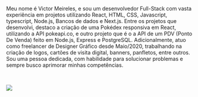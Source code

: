 <p>
Meu nome é Victor Meireles, e sou um desenvolvedor Full-Stack com vasta experiência em projetos utilizando React, HTML, CSS, Javascript, typescript, Node.js, Bancos de dados e Next.js. Entre os projetos que desenvolvi, destaco a criação de uma Pokédex responsiva em React, utilizando a API pokeapi.co, e outro projeto que é o a API de um PDV (Ponto De Venda) feito em Node.js, Express e PostgreSQL. Adicionalmente, atuo como freelancer de Designer Gráfico desde Maio/2020, trabalhando na criação de logos, cartões de visita digital, banners, panfletos, entre outros.
Sou uma pessoa dedicada, com habilidade para solucionar problemas e sempre busco aprimorar minhas competências.
</p>

<br>

<!--<div>
  <a href="https://github.com/victoraamlima">
  <img height="180em" src="https://github-readme-stats.vercel.app/api?username=victoraamlima&show_icons=true&theme=tokyonight&include_all_commits=false&count_private=true"/>
  <img height="180em" src="https://github-readme-stats.vercel.app/api/top-langs/?username=victoraamlima&layout=compact&langs_count=6&theme=tokyonight"/>
</div>
<div style="display: inline-block; background_color: #ffffff;"><br>
  <img align="center" alt="Js" height="30" width="40" src="https://raw.githubusercontent.com/devicons/devicon/master/icons/javascript/javascript-plain.svg">
  <img align="center" alt="HTML" height="30" width="40" src="https://raw.githubusercontent.com/devicons/devicon/master/icons/html5/html5-original.svg">
  <img align="center" alt="CSS" height="30" width="40" src="https://raw.githubusercontent.com/devicons/devicon/master/icons/css3/css3-original.svg">
  <img align="center" alt="figma" height="30" width="40" src="https://raw.githubusercontent.com/devicons/devicon/master/icons/figma/figma-original.svg">
  <img align="center" alt="git" height="30" width="40" src="https://raw.githubusercontent.com/devicons/devicon/master/icons/git/git-original.svg">
  <img align="center" alt="jest" height="30" width="40" src="https://raw.githubusercontent.com/devicons/devicon/master/icons/jest/jest-plain.svg">
  <img align="center" alt="jquery" height="30" width="40" src="https://raw.githubusercontent.com/devicons/devicon/master/icons/jquery/jquery-original.svg">
  <img align="center" alt="npm" height="30" width="40" src="https://raw.githubusercontent.com/devicons/devicon/master/icons/npm/npm-original-wordmark.svg">
  <img align="center" alt="nodejs" height="30" width="40" src="https://raw.githubusercontent.com/devicons/devicon/master/icons/nodejs/nodejs-original-wordmark.svg">
  <img align="center" alt="photoshop" height="30" width="40" src="https://raw.githubusercontent.com/devicons/devicon/master/icons/photoshop/photoshop-plain.svg">
  <img align="center" alt="react" height="30" width="40" src="https://raw.githubusercontent.com/devicons/devicon/master/icons/react/react-original.svg">
  <img align="center" alt="redux" height="30" width="40" src="https://raw.githubusercontent.com/devicons/devicon/master/icons/redux/redux-original.svg">
  <img align="center" alt="typescript" height="30" width="40" src="https://raw.githubusercontent.com/devicons/devicon/master/icons/typescript/typescript-original.svg">
  <img align="center" alt="amazonwebservices" height="30" width="40" src="https://raw.githubusercontent.com/devicons/devicon/master/icons/amazonwebservices/amazonwebservices-original-wordmark.svg">
  <img align="center" alt="postgresql" height="30" width="40" src="https://raw.githubusercontent.com/devicons/devicon/master/icons/postgresql/postgresql-original-wordmark.svg">
  <img align="center" alt="knexjs" height="30" width="40" src="https://raw.githubusercontent.com/devicons/devicon/master/icons/knexjs/knexjs-original-wordmark.svg">
  <img align="center" alt="express" height="30" width="40" src="https://raw.githubusercontent.com/devicons/devicon/master/icons/express/express-original-wordmark.svg">
  <img align="center" alt="nextjs" height="30" width="40" src="https://raw.githubusercontent.com/devicons/devicon/master/icons/nextjs/nextjs-original-wordmark.svg">
  <img align="center" alt="tailwindcss" height="30" width="40" src="https://raw.githubusercontent.com/devicons/devicon/master/icons/tailwindcss/tailwindcss-plain-wordmark.svg">
</div>
 
<br>
 
<div> //-->
  <a href="mailto:victoraamlima@mail.com"><img src="https://img.shields.io/badge/-Gmail-%23333?style=for-the-badge&logo=gmail&logoColor=white" target="_blank"></a>
